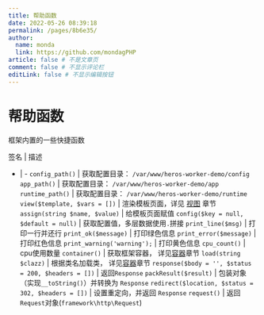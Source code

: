 ```yaml
---
title: 帮助函数
date: 2022-05-26 08:39:18
permalink: /pages/8b6e35/
author: 
  name: monda
  link: https://github.com/mondagPHP
article: false # 不是文章页
comment: false # 不显示评论栏
editLink: false # 不显示编辑按钮
---
```

# 帮助函数

框架内置的一些快捷函数

签名 | 描述
- | -
`config_path()` | 获取配置目录： `/var/www/heros-worker-demo/config`
`app_path()` | 获取配置目录： `/var/www/heros-worker-demo/app`
`runtime_path()` | 获取配置目录： `/var/www/heros-worker-demo/runtime`
`view($template, $vars = [])` | 渲染模板页面，详见 [视图](heros-worker-framework/base-view.md) 章节
`assign(string $name, $value)` | 给模板页面赋值
`config($key = null, $default = null)` | 获取配置值，多层数据使用`.`拼接
`print_line($msg)` | 打印一行并还行
`print_ok($message)` | 打印绿色信息
`print_error($message)` | 打印红色信息
`print_warning('warning');` | 打印黄色信息
`cpu_count()` | cpu使用数量
`container()` | 获取框架容器， 详见[容器](heros-worker-framework/core-container.md)章节
`load(string $clazz)` | 根据类名加载类， 详见[容器](heros-worker-framework/core-container.md)章节
`response($body = '', $status = 200, $headers = [])` | 返回`Response`
`packResult($result)` | 包装对象（实现`__toString()`）并转换为 `Response`
`redirect($location, $status = 302, $headers = [])` | 设置重定向，并返回 `Response`
`request()` | 返回`Request`对象(`framework\http\Request`)
